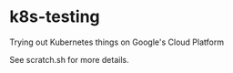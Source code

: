 # k8s-testing
Trying out Kubernetes things on Google's Cloud Platform

See scratch.sh for more details.
